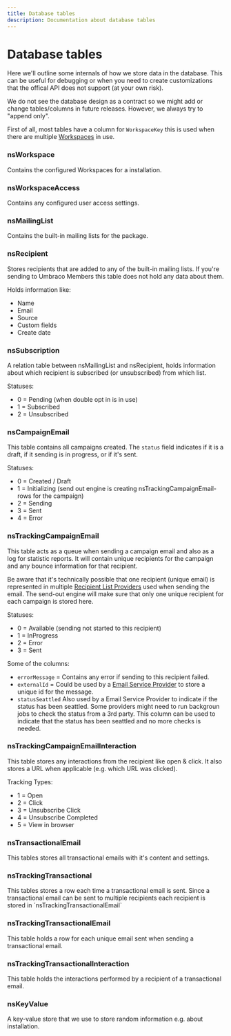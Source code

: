 ```yaml
---
title: Database tables
description: Documentation about database tables
---
```

# Database tables

Here we'll outline some internals of how we store data in the database. This can be useful for debugging or when you need to create customizations that the offical API does not support (at your own risk).

We do not see the database design as a contract so we might add or change tables/columns in future releases. However, we always try to "append only".

First of all, most tables have a column for `WorkspaceKey` this is used when there are multiple [Workspaces](../getting-started/basics.md) in use. 

### nsWorkspace
Contains the configured Workspaces for a installation.

### nsWorkspaceAccess
Contains any configured user access settings.

### nsMailingList

Contains the built-in mailing lists for the package.

### nsRecipient

Stores recipients that are added to any of the built-in mailing lists. If you're sending to Umbraco Members this table does not hold any data about them.

Holds information like:

* Name
* Email
* Source
* Custom fields
* Create date

### nsSubscription

A relation table between nsMailingList and nsRecipient, holds information about which recipient is subscribed (or unsubscribed) from which list.

Statuses:

* 0 = Pending (when double opt in is in use)
* 1 = Subscribed
* 2 = Unsubscribed

### nsCampaignEmail

This table contains all campaigns created. The `status` field indicates if it is a draft, if it sending is in progress, or if it's sent.

Statuses:

* 0 = Created / Draft
* 1 = Initializing (send out engine is creating nsTrackingCampaignEmail-rows for the campaign)
* 2 = Sending
* 3 = Sent
* 4 = Error



### nsTrackingCampaignEmail

This table acts as a queue when sending a campaign email and also as a log for statistic reports. It will contain unique recipients for the campaign and any bounce information for that recipient. 

Be aware that it's technically possible that one recipient (unique email) is represented in multiple [Recipient List Providers](../develop/recipient-list-providers.md) used when sending the email. The send-out engine will make sure that only one unique recipient for each campaign is stored here.

Statuses:

* 0 = Available (sending not started to this recipient)
* 1 = InProgress
* 2 = Error
* 3 = Sent
  
Some of the columns:
* `errorMessage` = Contains any error if sending to this recipient failed.
* `externalId` = Could be used by a [Email Service Provider](../develop/email-service-provider.md) to store a unique id for the message.
* `statusSeattled` Also used by a Email Service Provider to indicate if the status has been seattled. Some providers might need to run backgroun jobs to check the status from a 3rd party. This column can be used to indicate that the status has been seattled and no more checks is needed.

### nsTrackingCampaignEmailInteraction

This table stores any interactions from the recipient like open & click. It also stores a URL when applicable (e.g. which URL was clicked).

Tracking Types:

* 1 = Open
* 2 = Click
* 3 = Unsubscribe Click
* 4 = Unsubscribe Completed
* 5 = View in browser

### nsTransactionalEmail
This tables stores all transactional emails with it's content and settings.

### nsTrackingTransactional
This tables stores a row each time a transactional email is sent. Since a transactional email can be sent to multiple recipients each recipient is stored in ´nsTrackingTransactionalEmail`

### nsTrackingTransactionalEmail
This table holds a row for each unique email sent when sending a transactional email.

### nsTrackingTransactionalInteraction
This table holds the interactions performed by a recipient of a transactional email.

### nsKeyValue
A key-value store that we use to store random information e.g. about installation.
